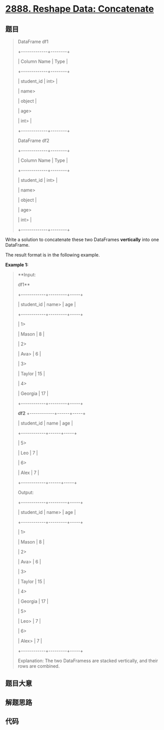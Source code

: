 # [2888. Reshape Data: Concatenate](https://leetcode.com/problems/reshape-data-concatenate/)

## 题目


> 
> DataFrame df1
> 
> +-------------+--------+
> 
> | Column Name | Type   |
> 
> +-------------+--------+
> 
> | student_id  | int> 
> |
> 
> | name> 
> > 
> | object |
> 
> | age> 
> > 
>  | int> 
> |
> 
> +-------------+--------+
> 
> 
> 
> DataFrame df2
> 
> +-------------+--------+
> 
> | Column Name | Type   |
> 
> +-------------+--------+
> 
> | student_id  | int> 
> |
> 
> | name> 
> > 
> | object |
> 
> | age> 
> > 
>  | int> 
> |
> 
> +-------------+--------+
> 
> 
> 
> 

Write a solution to concatenate these two DataFrames **vertically** into one
DataFrame.

The result format is in the following example.



**Example 1:**

> 
> 
> 
> 
> 
> **Input:
> 
> df1**
> 
> +------------+---------+-----+
> 
> | student_id | name> 
> | age |
> 
> +------------+---------+-----+
> 
> | 1> 
> > 
>   | Mason   | 8   |
> 
> | 2> 
> > 
>   | Ava> 
>  | 6   |
> 
> | 3> 
> > 
>   | Taylor  | 15  |
> 
> | 4> 
> > 
>   | Georgia | 17  |
> 
> +------------+---------+-----+
> 
> **df2** +------------+------+-----+
> 
> | student_id | name | age |
> 
> +------------+------+-----+
> 
> | 5> 
> > 
>   | Leo  | 7   |
> 
> | 6> 
> > 
>   | Alex | 7   |
> 
> +------------+------+-----+
> 
> Output:
> 
> +------------+---------+-----+
> 
> | student_id | name> 
> | age |
> 
> +------------+---------+-----+
> 
> | 1> 
> > 
>   | Mason   | 8   |
> 
> | 2> 
> > 
>   | Ava> 
>  | 6   |
> 
> | 3> 
> > 
>   | Taylor  | 15  |
> 
> | 4> 
> > 
>   | Georgia | 17  |
> 
> | 5> 
> > 
>   | Leo> 
>  | 7   |
> 
> | 6> 
> > 
>   | Alex> 
> | 7   |
> 
> +------------+---------+-----+
> 
> Explanation: The two DataFramess are stacked vertically, and their rows are combined.


## 题目大意

## 解题思路

## 代码

```javascript

```


